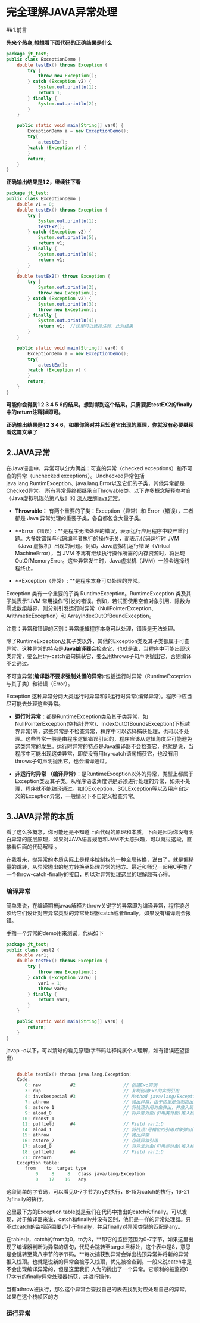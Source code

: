 # 完全理解JAVA异常处理
##1.前言

**先来个热身,想想看下面代码的正确结果是什么**
```java
package jt_test;  
public class ExceptionDemo {
    double testEx() throws Exception {
        try {
            throw new Exception();
        } catch (Exception v2) {
            System.out.println(1);
            return 1;
        } finally {
            System.out.println(2);
        }
    }

    public static void main(String[] var0) {
        ExceptionDemo a = new ExceptionDemo();
        try{
            a.testEx();
        }catch (Exception v) {
        }
        return;
    }
}
```
**正确输出结果是1 2，继续往下看**

```java
package jt_test; 
public class ExceptionDemo {
    double v1 = 0;
    double testEx() throws Exception {
        try {
            System.out.println(1);
            testEx2();
        } catch (Exception v2) {
            System.out.println(5);
            return v1;
        } finally {
            System.out.println(6);
            return v1;
        }
    }
    double testEx2() throws Exception {
        try {
            System.out.println(2);
            throw new Exception();
        } catch (Exception v2) {
            System.out.println(3);
            throw new Exception();
        } finally {
            System.out.println(4);
            return v1;  //这里可以选择注释，比对结果
        }
    }

    public static void main(String[] var0) {
        ExceptionDemo a = new ExceptionDemo();
        try{
            a.testEx();
        }catch (Exception v) {
        }
        return;
    }
}

```
**可能你会得到1 2 3 4 5 6的结果，想到得到这个结果，只需要把testEX2的finally中的return注释掉即可。**

**正确输出结果是1 2 3 4 6，如果你答对并且知道它出现的原理，你就没有必要继续看这篇文章了**

## 2.JAVA异常

在Java语言中，异常可以分为俩类：可查的异常（checked exceptions）和不可查的异常（unchecked exceptions）。Unchecked异常包括java.lang.RuntimException、java.lang.Error以及它们的子类，其他异常都是Checked异常。
所有异常最终都继承自Throwable类。以下许多概念解释参考自《Java虚拟机规范第八版》和 [深入理解java异常](http://blog.csdn.net/hguisu/article/details/6155636)。

* **Throwable：** 有两个重要的子类：Exception（异常）和 Error（错误），二者都是 Java 异常处理的重要子类，各自都包含大量子类。

* **Error（错误）:  **是程序无法处理的错误，表示运行应用程序中较严重问题。大多数错误与代码编写者执行的操作无关，而表示代码运行时 JVM
（Java 虚拟机）出现的问题。例如，Java虚拟机运行错误（Virtual MachineError），当 JVM 不再有继续执行操作所需的内存资源时，将出现 OutOfMemoryError。这些异常发生时，Java虚拟机（JVM）一般会选择线程终止。
* **Exception（异常）: **是程序本身可以处理的异常。

Exception 类有一个重要的子类 RuntimeException。RuntimeException 类及其子类表示“JVM 常用操作”引发的错误。例如，若试图使用空值对象引用、除数为零或数组越界，则分别引发运行时异常（NullPointerException、ArithmeticException）和 ArrayIndexOutOfBoundException。

注意：异常和错误的区别：异常能被程序本身可以处理，错误是无法处理。

除了RuntimeException及其子类以外，其他的Exception类及其子类都属于可查异常。这种异常的特点是**Java编译器**会检查它，也就是说，当程序中可能出现这类异常，要么用try-catch语句捕获它，要么用throws子句声明抛出它，否则编译不会通过。

不可查异常(**编译器不要求强制处置的异常**):包括运行时异常（RuntimeException与其子类）和错误（Error）。

Exception 这种异常分两大类运行时异常和非运行时异常(编译异常)。程序中应当尽可能去处理这些异常。

* **运行时异常**：都是RuntimeException类及其子类异常，如NullPointerException(空指针异常)、IndexOutOfBoundsException(下标越界异常)等，这些异常是不检查异常，程序中可以选择捕获处理，也可以不处理。这些异常一般是由程序逻辑错误引起的，程序应该从逻辑角度尽可能避免这类异常的发生。运行时异常的特点是Java编译器不会检查它，也就是说，当程序中可能出现这类异常，即使没有用try-catch语句捕获它，也没有用throws子句声明抛出它，也会编译通过。

* **非运行时异常 （编译异常）**：是RuntimeException以外的异常，类型上都属于Exception类及其子类。从程序语法角度讲是必须进行处理的异常，如果不处理，程序就不能编译通过。如IOException、SQLException等以及用户自定义的Exception异常，一般情况下不自定义检查异常。

## 3.JAVA异常的本质
看了这么多概念，你可能还是不知道上面代码的原理和本质，下面是因为你没有明白异常的底层原理，如果对JAVA语言规范和JVM不太感兴趣，可以跳过这段，直接看后面的代码解释
。

在我看来，抛异常的本质实际上是程序控制权的一种全局转换，说白了，就是偏移量的跳转，从异常抛出的地方转换至处理异常的地方。最近和师兄一起用C手撸了一个throw-catch-finally的接口，所以对异常处理这里的理解颇有心得。
### 编译异常

简单来说，在编译期被javac解释为throw关键字的异常即为编译异常，程序猿必须给它们设计对应异常类型的异常处理器catch或者finally，如果没有编译则会报错。

手撸一个异常的demo用来测试，代码如下
```java
package jt_test; 
public class test2 {
    double var1;
    double testEx() throws Exception {
        try {
            throw new Exception();
        } catch (Exception var6) {
            var1 = 1;
            throw var6;
        } finally {
            return var1;
        }
    }

    public static void main(String[] var0) {
        return;
    }
}
```

javap -c以下，可以清晰的看见原理(字节码注释纯属个人理解，如有错误还望指出)

```C

    double testEx() throws java.lang.Exception;
    Code:
       0: new           #2                  // 创建Exc实例
       3: dup                               // 复制创建Exc的实例引用
       4: invokespecial #3                  // Method java/lang/Exception."<init>":()V 调用Exc构建函数
       7: athrow                            // 抛出异常，由于这里是强制跑出异常，所以显示了athrow命令
       8: astore_1                          // 将栈顶引用对象弹出，并放入局部变量表1的槽位
       9: aload_0                           // 将异常对象(引用类对象)推入栈顶
      10: dconst_1
      11: putfield      #4                  // Field var1:D
      14: aload_1                           // 将栈顶1号槽位的引用对象弹出(查找对应的异常)
      15: athrow                            // 抛出异常
      16: astore_2                          // 存储异常引用
      17: aload_0                           // 将异常对象(引用类对象)推入栈顶
      18: getfield      #4                  // Field var1:D
      21: dreturn
    Exception table:
       from    to  target type
           0     8     8   Class java/lang/Exception
           0    17    16   any


```
这段简单的字节码，可以看见0-7字节为try的执行，8-15为catch的执行，16-21为finally的执行。

这里最下方的Exception table就是我们在代码中撸出的catch和finally。可以发现，对于编译器来说，catch和finally并没有区别，他们是一样的异常处理器。只不过catch的监视范围要远小于finally，并且finally对异常类型的匹配是any。

在table中，catch的from为0，to为8，**即它的监控范围为0-7字节，如果这里出现了编译器判断为异常的语句，代码会跳转至target目标处，这个表中是8，意思是会跳转至第八字节的字节码。**每次捕获到异常会弹出栈顶异常并将新的异常推入栈顶。也就是说新的异常会被写入栈顶，优先被检查到。一般来说catch中是不会出现编译异常的，但是这里我们
人为的抛出了一个异常。它顺利的被监视0-17字节的finally异常处理器捕获，并进行操作。

当有athrow被执行，那么这个异常会查找自己的表去找到对应处理自己的异常，如果在这个栈帧区的方
### 运行异常
